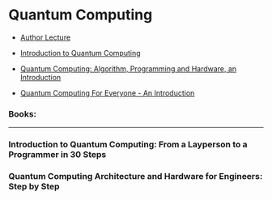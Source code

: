 # Quantum Computing

- [Author Lecture](https://github.com/hywong2/Intro_to_Quantum_Computing)
- [Introduction to Quantum Computing](https://www.youtube.com/playlist?list=PLnK6MrIqGXsJfcBdppW3CKJ858zR8P4eP)
- [Quantum Computing: Algorithm, Programming and Hardware, an Introduction](https://www.youtube.com/playlist?list=PLnK6MrIqGXsL1KShnocSdwNSiKnBodpie)

- [Quantum Computing For Everyone - An Introduction](https://www.coursera.org/learn/quantum-computing-for-everyone-an-introduction)


### Books: 
_____
### Introduction to Quantum Computing: From a Layperson to a Programmer in 30 Steps 
### Quantum Computing Architecture and Hardware for Engineers: Step by Step

